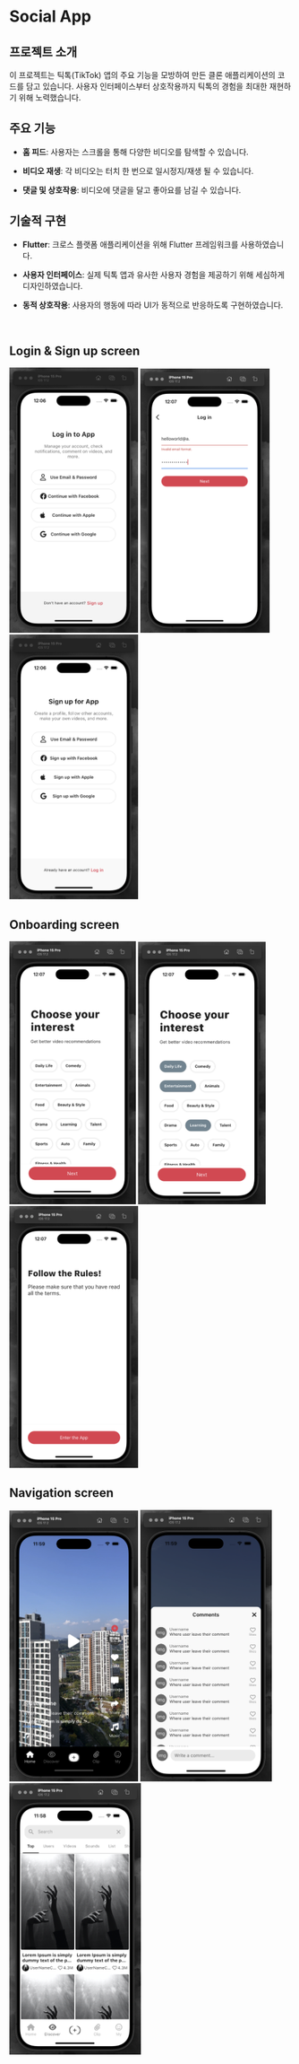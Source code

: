 # Social App


## 프로젝트 소개

이 프로젝트는 틱톡(TikTok) 앱의 주요 기능을 모방하여 만든 클론 애플리케이션의 코드를 담고 있습니다.
사용자 인터페이스부터 상호작용까지 틱톡의 경험을 최대한 재현하기 위해 노력했습니다.

## 주요 기능

- **홈 피드**: 사용자는 스크롤을 통해 다양한 비디오를 탐색할 수 있습니다.

- **비디오 재생**: 각 비디오는 터치 한 번으로 일시정지/재생 될 수 있습니다.

- **댓글 및 상호작용**: 비디오에 댓글을 달고 좋아요를 남길 수 있습니다.

## 기술적 구현

- **Flutter**: 크로스 플랫폼 애플리케이션을 위해 Flutter 프레임워크를 사용하였습니다.

- **사용자 인터페이스**: 실제 틱톡 앱과 유사한 사용자 경험을 제공하기 위해 세심하게 디자인하였습니다.

- **동적 상호작용**: 사용자의 행동에 따라 UI가 동적으로 반응하도록 구현하였습니다.

<br>


## Login & Sign up screen

<p float="left">
  <img src="tiktokApp_mock/assets/images/login_screen1.png" alt="" width="230">
  <img src="tiktokApp_mock/assets/images/login_screen2.png" alt="" width="231">
  <img src="tiktokApp_mock/assets/images/signup_screen.png" alt="" width="230">
</p>

## Onboarding screen

<p float="left">
  <img src="tiktokApp_mock/assets/images/interest_screen1.png" alt="" width="226">
  <img src="tiktokApp_mock/assets/images/interest_screen2.png" alt="" width="228">
  <img src="tiktokApp_mock/assets/images/onboarding_screen.png" alt="" width="230">
</p>


## Navigation screen

<p float="left">
  <img src="tiktokApp_mock/assets/images/main_video_screen.png" alt="" width="230">
  <img src="tiktokApp_mock/assets/images/video_message_screen.png" alt="" width="235">
  <img src="tiktokApp_mock/assets/images/main_discover_screen.png" alt="" width="235">
</p>




